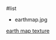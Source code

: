 #list

- earthmap.jpg

[earth map texture](https://www.nationalgeographic.org/thisday/dec2/cartographer-mercator-dies/)
